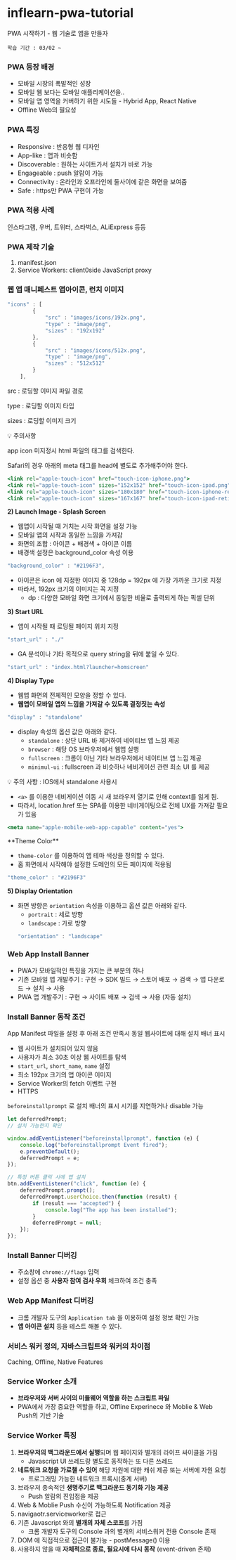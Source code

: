 # inflearn-pwa-tutorial

PWA 시작하기 - 웹 기술로 앱을 만들자

`학습 기간 : 03/02 ~`

### PWA 등장 배경

-   모바일 시장의 폭발적인 성장
-   모바일 웹 보다는 모바일 애플리케이션을..
-   모바일 앱 영역을 커버하기 위한 시도들 - Hybrid App, React Native
-   Offline Web의 필요성

### PWA 특징

-   Responsive : 반응형 웹 디자인
-   App-like : 앱과 비슷함
-   Discoverable : 원하는 사이트가서 설치가 바로 가능
-   Engageable : push 알람이 가능
-   Connectivity : 온라인과 오프라인에 둘사이에 같은 화면을 보여줌
-   Safe : https만 PWA 구현이 가능

### PWA 적용 사례

인스타그램, 우버, 트위터, 스타벅스, ALiExpress 등등

### PWA 제작 기술

1. manifest.json
2. Service Workers: client0side JavaScript proxy

### 웹 앱 매니페스트 앱아이콘, 런치 이미지

```jsx
"icons" : [
        {
            "src" : "images/icons/192x.png",
            "type" : "image/png",
            "sizes" : "192x192"
        },
        {
            "src" : "images/icons/512x.png",
            "type" : "image/png",
            "sizes" : "512x512"
        }
    ],
```

src : 로딩할 이미지 파일 경로

type : 로딩할 이미지 타입

sizes : 로딩할 이미지 크기

<aside>
💡 주의사항

app icon 미지정시 html 파일의 <link rel =”icon”> 태그를 검색한다.

Safari의 경우 아래의 meta 태그를 head에 별도로 추가해주어야 한다.

```jsx
<link rel="apple-touch-icon" href="touch-icon-iphone.png">
<link rel="apple-touch-icon" sizes="152x152" href="touch-icon-ipad.png">
<link rel="apple-touch-icon" sizes="180x180" href="touch-icon-iphone-retina.png">
<link rel="apple-touch-icon" sizes="167x167" href="touch-icon-ipad-retina.png">

```

</aside>

**2) Launch Image - Splash Screen**

-   웹앱이 시작될 때 거치는 시작 화면을 설정 가능
-   모바일 앱의 시작과 동일한 느낌을 가져감
-   화면의 조합 : 아이콘 + 배경색 + 아이콘 이름
-   배경색 설정은 background_color 속성 이용

```jsx
"background_color" : "#2196F3",
```

-   아이콘은 icon 에 지정한 이미지 중 128dp = 192px 에 가장 가까운 크기로 지정
-   따라서, 192px 크기의 이미지는 꼭 지정
    -   dp : 다양한 모바일 화면 크기에서 동일한 비율로 출력되게 하는 픽셀 단위

**3) Start URL**

-   앱이 시작될 때 로딩될 페이지 위치 지정

```jsx
"start_url" : "./"
```

-   GA 분석이나 기타 목적으로 query string을 뒤에 붙일 수 있다.

```jsx
"start_url" : "index.html?launcher=homscreen"
```

**4) Display Type**

-   웹앱 화면의 전체적인 모양을 정할 수 있다.
-   **웹앱이 모바일 앱의 느낌을 가져갈 수 있도록 결정짓는 속성**

```jsx
"display" : "standalone"
```

-   display 속성의 옵션 값은 아래와 같다.
    -   `standalone` : 상단 URL 바 제거하여 네이티브 앱 느낌 제공
    -   `browser` : 해당 OS 브라우저에서 웹앱 실행
    -   `fullscreen` : 크롬이 아닌 기타 브라우저에서 네이티브 앱 느낌 제공
    -   `minimul-ui` : fullscreen 과 비슷하나 네비게이션 관련 최소 UI 를 제공

<aside>
💡 주의 사항 : IOS에서 standalone 사용시

-   `<a>` 를 이용한 네비게이션 이동 시 새 브라우저 열기로 인해 context를 잃게 됨.
-   따라서, location.href 또는 SPA를 이용한 네비게이팅으로 전체 UX를 가져갈 필요가 있음

```jsx
<meta name="apple-mobile-web-app-capable" content="yes">
```

</aside>
**Theme Color**

-   `theme-color` 를 이용하여 앱 테마 색상을 정의할 수 있다.
-   홈 화면에서 시작해야 설정한 도메인의 모든 페이지에 적용됨

```jsx
"theme_color" : "#2196F3"
```

**5) Display Orientation**

-   화면 방향은 `orientation` 속성을 이용하고 옵션 값은 아래와 같다.
    -   `portrait` : 세로 방향
    -   `landscape` : 가로 방향
    ```jsx
    "orientation" : "landscape"
    ```

### Web App Install Banner

-   PWA가 모바일적인 특징을 가지는 큰 부분의 하나
-   기존 모바일 앱 개발주기 : 구현 → SDK 빌드 → 스토어 배포 → 검색 → 앱 다운로드 → 설치 → 사용
-   PWA 앱 개발주기 : 구현 → 사이트 배포 → 검색 → 사용 (자동 설치)

### Install Banner 동작 조건

App Manifest 파일을 설정 후 아래 조건 만족시 동일 웹사이트에 대해 설치 배너 표시

-   웹 사이트가 설치되어 있지 않음
-   사용자가 최소 30초 이상 웹 사이트를 탐색
-   `start_url`, `short_name`, `name` 설정
-   최소 192px 크기의 앱 아이콘 이미지
-   Service Worker의 fetch 이벤트 구현
-   HTTPS

`beforeinstallprompt` 로 설치 배너의 표시 시기를 지연하거나 disable 가능

```jsx
let deferredPrompt;
// 설치 가능한지 확인

window.addEventListener("beforeinstallprompt", function (e) {
    console.log("beforeinstallprompt Event fired");
    e.preventDefault();
    deferredPrompt = e;
});

// 특정 버튼 클릭 시에 앱 설치
btn.addEventListener("click", function (e) {
    deferredPrompt.prompt();
    deferredPrompt.userChoice.then(function (result) {
        if (result === "accepted") {
            console.log("The app has been installed");
        }
        deferredPrompt = null;
    });
});
```

### Install Banner 디버깅

-   주소창에 `chrome://flags` 입력
-   설정 옵션 중 **사용자 참여 검사 우회** 체크하여 조건 충족

### Web App Manifest 디버깅

-   크롬 개발자 도구의 `Application tab` 을 이용하여 설정 정보 확인 가능
-   **앱 아이콘 설치** 등을 테스트 해볼 수 있다.

### 서비스 워커 정의, 자바스크립트와 워커의 차이점

Caching, Offline, Native Features

### Service Worker 소개

-   **브라우저와 서버 사이의 미들웨어 역할을 하는 스크립트 파일**
-   PWA에서 가장 중요한 역할을 하고, Offline Experinece 와 Moblie & Web Push의 기반 기술

### Service Worker 특징

1. **브라우저의 백그라운드에서 실행**되며 웹 페이지와 별개의 라이프 싸이클을 가짐
    - Javascript UI 쓰레드랑 별도로 동작하는 또 다른 쓰레드
2. **네트워크 요청을 가로챌 수 있어** 해당 자원에 대한 캐쉬 제공 또는 서버에 자원 요청
    - 프로그래밍 가능한 네트워크 프록시(중계 서버)
3. 브라우저 종속적인 **생명주기로 백그라운드 동기화 기능 제공**
    - Push 알람의 진입접을 제공
4. Web & Moblie Push 수신이 가능하도록 Notification 제공
5. navigaotr.serviceworker로 접근
6. 기존 Javascript 와의 **별개의 자체 스코프**를 가짐
    - 크롬 개발자 도구의 Console 과의 별개의 서비스워커 전용 Console 존재
7. DOM 에 직접적으로 접근이 불가능 - postMessage() 이용
8. 사용하지 않을 때 **자체적으로 종료, 필요시에 다시 동작** (event-driven 존재)
